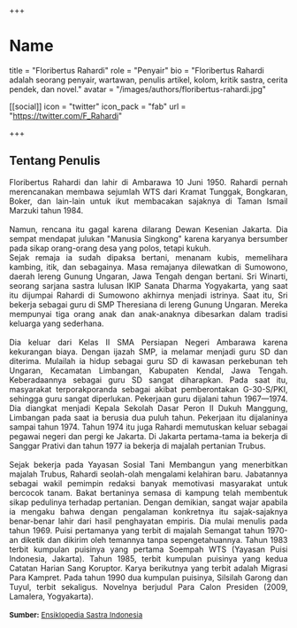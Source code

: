 +++
# Name
title = "Floribertus Rahardi"
role = "Penyair"
bio = "Floribertus Rahardi adalah seorang penyair, wartawan, penulis artikel, kolom, kritik sastra, cerita pendek, dan novel."
avatar = "/images/authors/floribertus-rahardi.jpg"

[[social]]
  icon = "twitter"
  icon_pack = "fab"
  url = "https://twitter.com/F_Rahardi"

+++

## Tentang Penulis

<div align="justify">Floribertus Rahardi dan lahir di Ambarawa 10 Juni 1950. Rahardi pernah merencanakan membawa sejumlah WTS dari Kramat Tunggak, Bongkaran, Boker, dan lain-lain untuk ikut membacakan sajaknya di Taman Ismail Marzuki tahun 1984.<br />
<br />
Namun, rencana itu gagal karena dilarang Dewan Kesenian Jakarta. Dia sempat mendapat julukan "Manusia Singkong" karena karyanya bersumber pada sikap orang-orang desa yang polos, tetapi kukuh.
<br />
Sejak remaja ia sudah dipaksa bertani, menanam kubis, memelihara kambing, itik, dan sebagainya. Masa remajanya dilewatkan di Sumowono, daerah lereng Gunung Ungaran, Jawa Tengah dengan bertani. Sri Winarti, seorang sarjana sastra lulusan IKIP Sanata Dharma Yogyakarta, yang saat itu dijumpai Rahardi di Sumowono akhirnya menjadi istrinya. Saat itu, Sri bekerja sebagai guru di SMP Theresiana di lereng Gunung Ungaran. Mereka mempunyai tiga orang anak dan anak-anaknya dibesarkan dalam tradisi keluarga yang sederhana.<br />
<br />
Dia keluar dari Kelas II SMA Persiapan Negeri Ambarawa karena kekurangan biaya. Dengan ijazah SMP, ia melamar menjadi guru SD dan diterima. Mulailah ia hidup sebagai guru SD di kawasan perkebunan teh Ungaran, Kecamatan Limbangan, Kabupaten Kendal, Jawa Tengah. Keberadaannya sebagai guru SD sangat diharapkan. Pada saat itu, masyarakat terporakporanda sebagai akibat pemberontakan G-30-S/PKI, sehingga guru sangat diperlukan. Pekerjaan guru dijalani tahun 1967—1974. Dia diangkat menjadi Kepala Sekolah Dasar Peron II Dukuh Manggung, Limbangan pada saat ia berusia dua puluh tahun. Pekerjaan itu dijalaninya sampai tahun 1974. Tahun 1974 itu juga Rahardi memutuskan keluar sebagai pegawai negeri dan pergi ke Jakarta. Di Jakarta pertama-tama ia bekerja di Sanggar Prativi dan tahun 1977 ia bekerja di majalah pertanian Trubus.<br />
<br />
Sejak bekerja pada Yayasan Sosial Tani Membangun yang menerbitkan majalah Trubus, Rahardi seolah-olah mengalami kelahiran baru. Jabatannya sebagai wakil pemimpin redaksi banyak memotivasi masyarakat untuk bercocok tanam. Bakat bertaninya semasa di kampung telah membentuk sikap pedulinya terhadap pertanian. Dengan demikian, sangat wajar apabila ia mengaku bahwa dengan pengalaman konkretnya itu sajak-sajaknya benar-benar lahir dari hasil penghayatan empiris. Dia mulai menulis pada tahun 1969. Puisi pertamanya yang terbit di majalah Semangat tahun 1970-an diketik dan dikirim oleh temannya tanpa sepengetahuannya. Tahun 1983 terbit kumpulan puisinya yang pertama Soempah WTS (Yayasan Puisi Indonesia, Jakarta). Tahun 1985, terbit kumpulan puisinya yang kedua Catatan Harian Sang Koruptor. Karya berikutnya yang terbit adalah Migrasi Para Kampret. Pada tahun 1990 dua kumpulan puisinya, Silsilah Garong dan Tuyul, terbit sekaligus. Novelnya berjudul Para Calon Presiden (2009, Lamalera, Yogyakarta).<br />
<br />
<div style="font-size: small"><b>Sumber:</b> <a href="https://ensiklopedia.kemdikbud.go.id/sastra/artikel/F_Rahardi" target="_blank">Ensiklopedia Sastra Indonesia</a></div></div>

